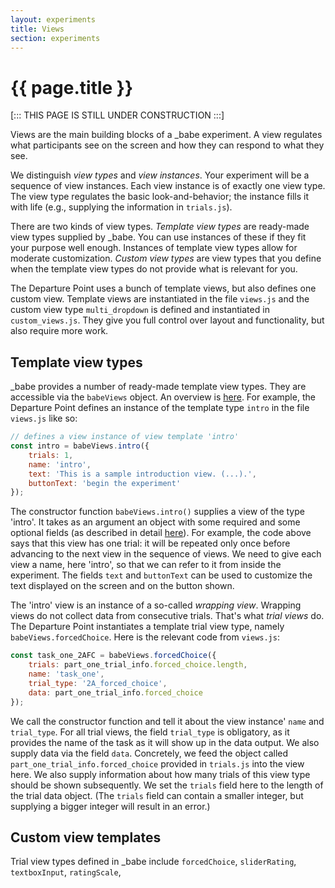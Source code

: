 ```yaml
---
layout: experiments
title: Views
section: experiments
---
```


# {{ page.title }}

[::: THIS PAGE IS STILL UNDER CONSTRUCTION :::]

Views are the main building blocks of a _babe experiment. A view regulates what participants see on the screen and how they can respond to what they see. 

We distinguish *view types* and *view instances*. Your experiment will be a sequence of view instances. Each view instance is of exactly one view type. The view type regulates the basic look-and-behavior; the instance fills it with life (e.g., supplying the information in `trials.js`). 

There are two kinds of view types. *Template view types* are ready-made view types supplied by _babe. You can use instances of these if they fit your purpose well enough. Instances of template view types allow for moderate customization. *Custom view types* are view types that you define when the template view types do not provide what is relevant for you. 

The Departure Point uses a bunch of template views, but also defines one custom view. Template views are instantiated in the file `views.js` and the custom view type `multi_dropdown` is defined and instantiated in `custom_views.js`. They give you full control over layout and functionality, but also require more work.

## Template view types

_babe provides a number of ready-made template view types. They are accessible via the `babeViews` object. An overview is [here](https://github.com/babe-project/babe-project/blob/master/docs/views.md). For example, the Departure Point defines an instance of the template type `intro` in the file `views.js` like so:

```javascript
// defines a view instance of view template 'intro'
const intro = babeViews.intro({
    trials: 1,
    name: 'intro',
    text: 'This is a sample introduction view. (...).',
    buttonText: 'begin the experiment'
});

```

The constructor function `babeViews.intro()` supplies a view of the type 'intro'. It takes as an argument an object with some required and some optional fields (as described in detail  [here](https://github.com/babe-project/babe-project/blob/master/docs/views.md)). For example, the code above says that this view has one trial: it will be repeated only once before advancing to the next view in the sequence of views. We need to give each view a name, here 'intro', so that we can refer to it from inside the experiment. The fields `text` and `buttonText` can be used to customize the text displayed on the screen and on the button shown. 

The 'intro' view is an instance of a so-called *wrapping view*. Wrapping views do not collect data from consecutive trials. That's what *trial views* do. The Departure Point instantiates a template trial view type, namely `babeViews.forcedChoice`. Here is the relevant code from `views.js`:

```javascript
const task_one_2AFC = babeViews.forcedChoice({
    trials: part_one_trial_info.forced_choice.length,
    name: 'task_one',
    trial_type: '2A_forced_choice',
    data: part_one_trial_info.forced_choice
});
```

We call the constructor function and tell it about the view instance' `name` and `trial_type`. For all trial views, the field `trial_type` is obligatory, as it provides the name of the task as it will show up in the data output. We also supply data via the field `data`. Concretely, we feed the object called `part_one_trial_info.forced_choice` provided in `trials.js` into the view here. We also supply information about how many trials of this view type should be shown subsequently. We set the `trials` field here to the length of the trial data object. (The `trials` field can contain a smaller integer, but supplying a bigger integer will result in an error.)


## Custom view templates

Trial view types defined in _babe include `forcedChoice`, `sliderRating`, `textboxInput`, `ratingScale`, 
